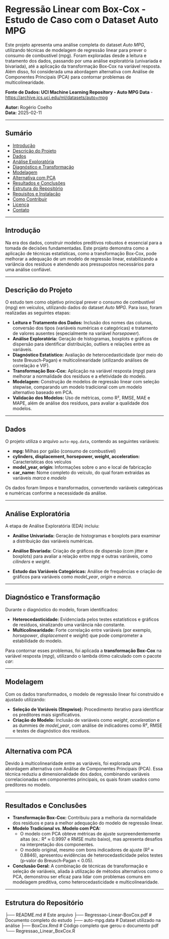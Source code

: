 # Regressão Linear com Box‑Cox - Estudo de Caso com o Dataset Auto MPG

Este projeto apresenta uma análise completa do dataset *Auto MPG*, utilizando técnicas de modelagem de regressão linear para prever o consumo de combustível (mpg). Foram exploradas desde a leitura e tratamento dos dados, passando por uma análise exploratória (univariada e bivariada), até a aplicação da transformação Box‑Cox na variável resposta. Além disso, foi considerada uma abordagem alternativa com Análise de Componentes Principais (PCA) para contornar problemas de multicolinearidade.  

**Fonte de Dados: UCI Machine Learning Repository - Auto MPG Data** - https://archive.ics.uci.edu/ml/datasets/auto+mpg 

**Autor:** Rogério Coelho  
**Data:** 2025-02-11

---

## Sumário

- [Introdução](#introdução)
- [Descrição do Projeto](#descrição-do-projeto)
- [Dados](#dados)
- [Análise Exploratória](#análise-exploratória)
- [Diagnóstico e Transformação](#diagnóstico-e-transformação)
- [Modelagem](#modelagem)
- [Alternativa com PCA](#alternativa-com-pca)
- [Resultados e Conclusões](#resultados-e-conclusões)
- [Estrutura do Repositório](#estrutura-do-repositório)
- [Requisitos e Instalação](#requisitos-e-instalação)
- [Como Contribuir](#como-contribuir)
- [Licença](#licença)
- [Contato](#contato)

---

## Introdução

Na era dos dados, construir modelos preditivos robustos é essencial para a tomada de decisões fundamentadas. Este projeto demonstra como a aplicação de técnicas estatísticas, como a transformação Box‑Cox, pode melhorar a adequação de um modelo de regressão linear, estabilizando a variância dos resíduos e atendendo aos pressupostos necessários para uma análise confiável.

---

## Descrição do Projeto

O estudo tem como objetivo principal prever o consumo de combustível (mpg) em veículos, utilizando dados do dataset *Auto MPG*. Para isso, foram realizadas as seguintes etapas:

- **Leitura e Tratamento dos Dados:** Inclusão dos nomes das colunas, conversão dos tipos (variáveis numéricas e categóricas) e tratamento de valores ausentes (especialmente na variável *horsepower*).  
- **Análise Exploratória:** Geração de histogramas, boxplots e gráficos de dispersão para identificar distribuição, outliers e relações entre as variáveis.  
- **Diagnóstico Estatístico:** Avaliação de heterocedasticidade (por meio do teste Breusch‑Pagan) e multicolinearidade (utilizando análises de correlação e VIF).  
- **Transformação Box‑Cox:** Aplicação na variável resposta (*mpg*) para melhorar a normalidade dos resíduos e a efetividade do modelo.  
- **Modelagem:** Construção de modelos de regressão linear com seleção stepwise, comparando um modelo tradicional com um modelo alternativo baseado em PCA.  
- **Validacão dos Modelos:** Uso de métricas, como R², RMSE, MAE e MAPE, além de análise dos resíduos, para avaliar a qualidade dos modelos.

---

## Dados

O projeto utiliza o arquivo `auto-mpg.data`, contendo as seguintes variáveis:

- **mpg:** Milhas por galão (consumo de combustível)
- **cylinders, displacement, horsepower, weight, acceleration:** Características dos veículos
- **model_year, origin:** Informações sobre o ano e local de fabricação
- **car_name:** Nome completo do veículo, do qual foram extraídas as variáveis *marca* e *modelo*

Os dados foram limpos e transformados, convertendo variáveis categóricas e numéricas conforme a necessidade da análise.

---

## Análise Exploratória

A etapa de Análise Exploratória (EDA) incluiu:

- **Análise Univariada:** Geração de histogramas e boxplots para examinar a distribuição das variáveis numéricas.  

- **Análise Bivariada:** Criação de gráficos de dispersão (com jitter e boxplots) para avaliar a relação entre *mpg* e outras variáveis, como *cilinders* e *weight*.

- **Estudo das Variáveis Categóricas:** Análise de frequências e criação de gráficos para variáveis como *model_year*, *origin* e *marca*.

---

## Diagnóstico e Transformação

Durante o diagnóstico do modelo, foram identificados:

- **Heterocedasticidade:** Evidenciada pelos testes estatísticos e gráficos de resíduos, sinalizando uma variância não constante.  
- **Multicolinearidade:** Forte correlação entre variáveis (por exemplo, *horsepower*, *displacement* e *weight*) que pode comprometer a estabilidade do modelo.

Para contornar esses problemas, foi aplicada a **transformação Box‑Cox** na variável resposta (*mpg*), utilizando o lambda ótimo calculado com o pacote *car*:


---

## Modelagem

Com os dados transformados, o modelo de regressão linear foi construído e ajustado utilizando:

- **Seleção de Variáveis (Stepwise):** Procedimento iterativo para identificar os preditores mais significativos.  
- **Criação do Modelo:** Inclusão de variáveis como *weight*, *acceleration* e as dummies de *model_year*, com análise de indicadores como R², RMSE e testes de diagnóstico dos resíduos.


---

## Alternativa com PCA

Devido à multicolinearidade entre as variáveis, foi explorada uma abordagem alternativa com Análise de Componentes Principais (PCA). Essa técnica reduziu a dimensionalidade dos dados, combinando variáveis correlacionadas em componentes principais, os quais foram usados como preditores no modelo.  


---

## Resultados e Conclusões

- **Transformação Box‑Cox:** Contribuiu para a melhoria da normalidade dos resíduos e para a melhor adequação do modelo de regressão linear.
- **Modelo Tradicional vs. Modelo com PCA:**  
  - O modelo com PCA obteve métricas de ajuste surpreendentemente altas (ex.: R² ≈ 0.9997 e RMSE muito baixo), mas apresenta desafios na interpretação dos componentes.  
  - O modelo original, mesmo com bons indicadores de ajuste (R² ≈ 0.8846), apresentou evidências de heterocedasticidade pelos testes (p‑valor do Breusch‑Pagan < 0.05).
- **Conclusão Geral:** A combinação de técnicas de transformação e seleção de variáveis, aliada à utilização de métodos alternativos como o PCA, demonstrou ser eficaz para lidar com problemas comuns em modelagem preditiva, como heterocedasticidade e multicolinearidade.

---

## Estrutura do Repositório

├── README.md # Este arquivo
├── Regressao-Linear-BoxCox.pdf                   # Documento completo do estudo
├── auto-mpg.data # Dataset utilizado na análise
├── BoxCox.Rmd                                    # Código completo que gerou o documento pdf
└── Regressao_Linear_BoxCox.R 


